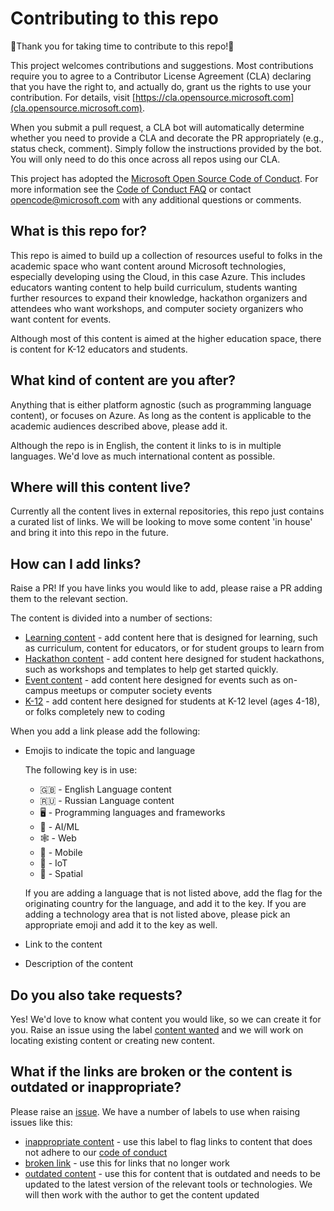 # Contributing to this repo

🎉Thank you for taking time to contribute to this repo!🎉

This project welcomes contributions and suggestions. Most contributions require you to agree to a
Contributor License Agreement (CLA) declaring that you have the right to, and actually do, grant us
the rights to use your contribution. For details, visit [https://cla.opensource.microsoft.com](cla.opensource.microsoft.com).

When you submit a pull request, a CLA bot will automatically determine whether you need to provide
a CLA and decorate the PR appropriately (e.g., status check, comment). Simply follow the instructions
provided by the bot. You will only need to do this once across all repos using our CLA.

This project has adopted the [Microsoft Open Source Code of Conduct](https://opensource.microsoft.com/codeofconduct/).
For more information see the [Code of Conduct FAQ](https://opensource.microsoft.com/codeofconduct/faq/) or
contact [opencode@microsoft.com](mailto:opencode@microsoft.com) with any additional questions or comments.

## What is this repo for?

This repo is aimed to build up a collection of resources useful to folks in the academic space who want content around Microsoft technologies, especially developing using the Cloud, in this case Azure. This includes educators wanting content to help build curriculum, students wanting further resources to expand their knowledge, hackathon organizers and attendees who want workshops, and computer society organizers who want content for events.

Although most of this content is aimed at the higher education space, there is content for K-12 educators and students.

## What kind of content are you after?

Anything that is either platform agnostic (such as programming language content), or focuses on Azure. As long as the content is applicable to the academic audiences described above, please add it.

Although the repo is in English, the content it links to is in multiple languages. We'd love as much international content as possible.

## Where will this content live?

Currently all the content lives in external repositories, this repo just contains a curated list of links. We will be looking to move some content 'in house' and bring it into this repo in the future.

## How can I add links?

Raise a PR! If you have links you would like to add, please raise a PR adding them to the relevant section.

The content is divided into a number of sections:

* [Learning content](./docs/content/learning-content.md) - add content here that is designed for learning, such as curriculum, content for educators, or for student groups to learn from
* [Hackathon content](h./docs/content/hackathon-content.md) - add content here designed for student hackathons, such as workshops and templates to help get started quickly.
* [Event content](./docs/content/event-content.md) - add content here designed for events such as on-campus meetups or computer society events
* [K-12](./docs/content/k-12-content.md) - add content here designed for students at K-12 level (ages 4-18), or folks completely new to coding

When you add a link please add the following:

* Emojis to indicate the topic and language
  
  The following key is in use:
  
  * 🇬🇧 - English Language content
  * 🇷🇺 - Russian Language content
  * 🖥 - Programming languages and frameworks
  * 🧠 - AI/ML
  * 🕸 - Web
  * 📱 - Mobile
  * 🤖 - IoT
  * 🥽 - Spatial
  
  If you are adding a language that is not listed above, add the flag for the originating country for the language, and add it to the key. If you are adding a technology area that is not listed above, please pick an appropriate emoji and add it to the key as well.
  
* Link to the content
* Description of the content

## Do you also take requests?

Yes! We'd love to know what content you would like, so we can create it for you.  Raise an issue using the label [content wanted](https://github.com/microsoft/AcademicContent/labels/content%20wanted) and we will work on locating existing content or creating new content.

## What if the links are broken or the content is outdated or inappropriate?

Please raise an [issue](https://github.com/microsoft/AcademicContent/issues). We have a number of labels to use when raising issues like this:

* [inappropriate content](https://github.com/microsoft/AcademicContent/labels/inappropriate%20content) - use this label to flag links to content that does not adhere to our [code of conduct](./CODE_OF_CONDUCT.md)
* [broken link](https://github.com/microsoft/AcademicContent/labels/broken%20link) - use this for links that no longer work
* [outdated content](https://github.com/microsoft/AcademicContent/labels/outdated%20content) - use this for content that is outdated and needs to be updated to the latest version of the relevant tools or technologies. We will then work with the author to get the content updated
